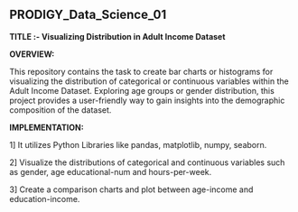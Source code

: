 ## PRODIGY_Data_Science_01

**TITLE :- Visualizing Distribution in Adult Income Dataset**

**OVERVIEW:**

This repository contains the task to create bar charts or histograms for visualizing the distribution of categorical or continuous variables within the Adult Income Dataset. Exploring age groups or gender distribution, this project provides a user-friendly way to gain insights into the demographic composition of the dataset.

**IMPLEMENTATION:**

1] It utilizes Python Libraries like pandas, matplotlib, numpy, seaborn.

2] Visualize the distributions of categorical and continuous variables such as  gender, age educational-num and hours-per-week.

3] Create a comparison charts and plot between age-income and education-income.


